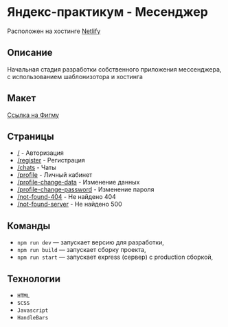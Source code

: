 
# Яндекс-практикум - Месенджер

Расположен на хостинге [Netlify](https://deploy--exquisite-malabi-51274c.netlify.app/)

## Описание 
Начальная стадия разработки собственного приложения мессенджера, с использованием шаблонизотора и хостинга

## Макет

[Ссылка на Фигму](https://www.figma.com/file/sN27DShIAdx71Ill2UCXCt/Chat_external_link-(Copy)?type=design&node-id=0-1&mode=design&t=fzEw3iytdH1bzIFl-0)

## Страницы

- [/](https://deploy--exquisite-malabi-51274c.netlify.app/) - Авторизация
- [/register](https://deploy--exquisite-malabi-51274c.netlify.app/register) - Регистрация
- [/chats](https://deploy--exquisite-malabi-51274c.netlify.app/chats) - Чаты
- [/profile](https://deploy--exquisite-malabi-51274c.netlify.app/profile) - Личный кабинет
- [/profile-change-data](https://deploy--exquisite-malabi-51274c.netlify.app/profile-change-data) - Изменение данных
- [/profile-change-password](https://deploy--exquisite-malabi-51274c.netlify.app/profile-change-password) - Изменение пароля
- [/not-found-404](https://deploy--exquisite-malabi-51274c.netlify.app/not-found-404) - Не найдено 404
- [/not-found-server](https://deploy--exquisite-malabi-51274c.netlify.app/not-found-server) - Не найдено 500

## Команды 

- `npm run dev` — запускает версию для разработки,
- `npm run build` — запускает сборку проекта,
- `npm run start` — запускает express (сервер) с production сборкой,

## Технологии

 - `HTML `
 - `SCSS `
 - `Javascript `
 - `HandleBars `
